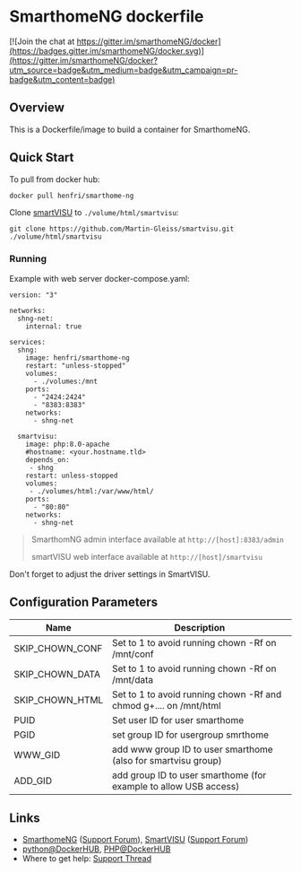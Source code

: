 # SmarthomeNG dockerfile
[![Join the chat at https://gitter.im/smarthomeNG/docker](https://badges.gitter.im/smarthomeNG/docker.svg)](https://gitter.im/smarthomeNG/docker?utm_source=badge&utm_medium=badge&utm_campaign=pr-badge&utm_content=badge)

## Overview
This is a Dockerfile/image to build a container for SmarthomeNG. 

## Quick Start
To pull from docker hub:
```
docker pull henfri/smarthome-ng
```
Clone [smartVISU](https://github.com/Martin-Gleiss/smartvisu) to `./volume/html/smartvisu`:
```
git clone https://github.com/Martin-Gleiss/smartvisu.git ./volume/html/smartvisu
```

### Running

Example with web server docker-compose.yaml:
```
version: "3"

networks:
  shng-net:
    internal: true

services:
  shng:
    image: henfri/smarthome-ng
    restart: "unless-stopped"
    volumes:
      - ./volumes:/mnt
    ports:
      - "2424:2424"
      - "8383:8383"
    networks:
      - shng-net
  
  smartvisu:
    image: php:8.0-apache
    #hostname: <your.hostname.tld>
    depends_on:
     - shng
    restart: unless-stopped
    volumes:
     - ./volumes/html:/var/www/html/
    ports:
      - "80:80"
    networks:
      - shng-net
```

>SmarthomNG admin interface available at `http://[host]:8383/admin`
>
>smartVISU web interface available at `http://[host]/smartvisu`
>
Don't forget to adjust the driver settings in SmartVISU.

## Configuration Parameters

| Name               | Description                                                         |
|--------------------|---------------------------------------------------------------------|
| SKIP_CHOWN_CONF    | Set to 1 to avoid running chown -Rf on /mnt/conf                    |
| SKIP_CHOWN_DATA    | Set to 1 to avoid running chown -Rf on /mnt/data                    |
| SKIP_CHOWN_HTML    | Set to 1 to avoid running chown -Rf and chmod g+.... on /mnt/html   |
| PUID               | Set user ID for user smarthome                                      |
| PGID               | set group ID for usergroup smrthome                                 |
| WWW_GID            | add www group ID to user smarthome (also for smartvisu group)       |
| ADD_GID            | add group ID to user smarthome (for example to allow USB access)    |

## Links

- [SmarthomeNG](https://www.smarthomeng.de/) ([Support Forum](https://knx-user-forum.de/forum/supportforen/smarthome-py)), [SmartVISU](https://www.smartvisu.de/) ([Support Forum](https://knx-user-forum.de/forum/supportforen/smartvisu))
- [python@DockerHUB](https://hub.docker.com/_/python), [PHP@DockerHUB](https://hub.docker.com/_/php)
- Where to get help: [Support Thread](https://knx-user-forum.de/forum/supportforen/smarthome-py/974370-smarthomeng-smartvisu-installation-ratzfatz-via-docker)